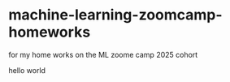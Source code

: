 # machine-learning-zoomcamp-homeworks
for my home works on the ML zoome camp 2025 cohort

hello world